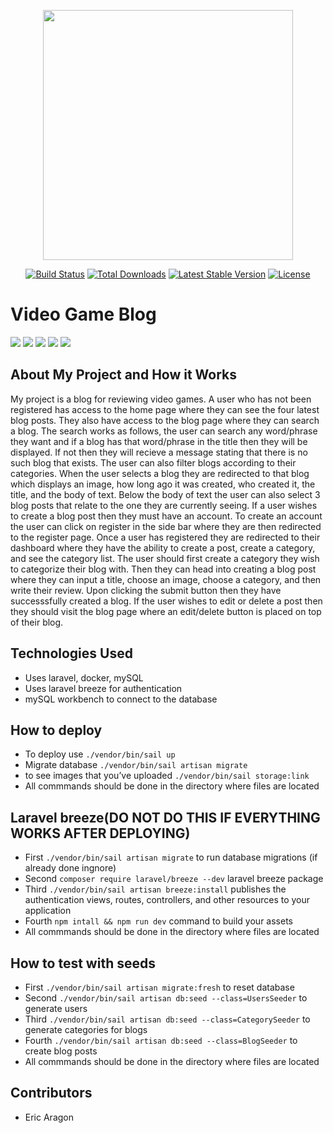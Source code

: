 <p align="center"><a href="https://laravel.com" target="_blank"><img src="https://raw.githubusercontent.com/laravel/art/master/logo-lockup/5%20SVG/2%20CMYK/1%20Full%20Color/laravel-logolockup-cmyk-red.svg" width="400"></a></p>

<p align="center">
<a href="https://travis-ci.org/laravel/framework"><img src="https://travis-ci.org/laravel/framework.svg" alt="Build Status"></a>
<a href="https://packagist.org/packages/laravel/framework"><img src="https://img.shields.io/packagist/dt/laravel/framework" alt="Total Downloads"></a>
<a href="https://packagist.org/packages/laravel/framework"><img src="https://img.shields.io/packagist/v/laravel/framework" alt="Latest Stable Version"></a>
<a href="https://packagist.org/packages/laravel/framework"><img src="https://img.shields.io/packagist/l/laravel/framework" alt="License"></a>
</p>

<h1>Video Game Blog</h1>
<img src="https://cdn.glitch.global/cd543e2f-5e90-430c-ab6e-370dbc407615/Home%20-%20Video%20Game%20Blog%20-%20Google%20Chrome%205_12_2022%201_25_20%20PM.png?v=1652406947811">
<img src="https://cdn.glitch.global/cd543e2f-5e90-430c-ab6e-370dbc407615/Home%20-%20Video%20Game%20Blog%20-%20Google%20Chrome%205_12_2022%206_56_18%20PM.png?v=1652407196650">
<img src="https://cdn.glitch.global/cd543e2f-5e90-430c-ab6e-370dbc407615/Home%20-%20Video%20Game%20Blog%20-%20Google%20Chrome%205_12_2022%206_56_45%20PM.png?v=1652407245919">
<img src="https://cdn.glitch.global/cd543e2f-5e90-430c-ab6e-370dbc407615/Home%20-%20Video%20Game%20Blog%20-%20Google%20Chrome%205_12_2022%206_56_27%20PM.png?v=1652407339498">
<img src="https://cdn.glitch.global/cd543e2f-5e90-430c-ab6e-370dbc407615/Home%20-%20Video%20Game%20Blog%20-%20Google%20Chrome%205_12_2022%206_56_35%20PM.png?v=1652407306814">


## About My Project and How it Works

My project is a blog for reviewing video games. A user who has not been registered has access to the home page where they can see the four latest blog posts. They also have access to the blog page where they can search a blog. The search works as follows, the user can search any word/phrase they want and if a blog has that word/phrase in the title then they will be displayed. If not then they will recieve a message stating that there is no such blog that exists. The user can also filter blogs according to their categories. When the user selects a blog they are redirected to that blog which displays an image, how long ago it was created, who created it, the title, and the body of text. Below the body of text the user can also select 3 blog posts that relate to the one they are currently seeing. If a user wishes to create a blog post then they must have an account. To create an account the user can click on register in the side bar where they are then redirected to the register page. Once a user has registered they are redirected to their dashboard where they have the ability to create a post, create a category, and see the category list. The user should first create a category they wish to categorize their blog with. Then they can head into creating a blog post where they can input a title, choose an image, choose a category, and then write their review. Upon clicking the submit button then they have successsfully created a blog. If the user wishes to edit or delete a post then they should visit the blog page where an edit/delete button is placed on top of their blog.

## Technologies Used 

- Uses laravel, docker, mySQL
- Uses laravel breeze for authentication
- mySQL workbench to connect to the database 

## How to deploy
- To deploy use `./vendor/bin/sail up` 
- Migrate database `./vendor/bin/sail artisan migrate`
- to see images that you’ve uploaded `./vendor/bin/sail storage:link` 
- All commmands should be done in the directory where files are located

## Laravel breeze(DO NOT DO THIS IF EVERYTHING WORKS AFTER DEPLOYING)
- First `./vendor/bin/sail artisan migrate` to run database migrations (if already done ingnore)
- Second `composer require laravel/breeze --dev` laravel breeze package
- Third `./vendor/bin/sail artisan breeze:install` publishes the authentication views, routes, controllers, and other resources to your application
- Fourth `npm intall && npm run dev` command to build your assets
- All commmands should be done in the directory where files are located 

## How to  test with seeds
- First `./vendor/bin/sail artisan migrate:fresh` to reset database
- Second `./vendor/bin/sail artisan db:seed --class=UsersSeeder` to generate users
- Third `./vendor/bin/sail artisan db:seed --class=CategorySeeder` to generate categories for blogs
- Fourth `./vendor/bin/sail artisan db:seed --class=BlogSeeder` to create blog posts
- All commmands should be done in the directory where files are located 
## Contributors 
- Eric Aragon




